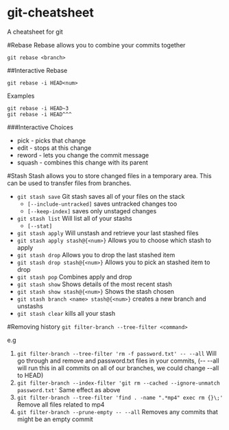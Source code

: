# git-cheatsheet
A cheatsheet for git

#Rebase
Rebase allows you to combine your commits together

```
git rebase <branch>
```

##Interactive Rebase

```
git rebase -i HEAD<num>
```
Examples
```
git rebase -i HEAD~3
git rebase -i HEAD^^^
```

###Interactive Choices
* pick - picks that change
* edit - stops at this change
* reword - lets you change the commit message
* squash - combines this change with its parent

#Stash
Stash allows you to store changed files in a temporary area.  This can be used to transfer files from branches.

* ```git stash save``` Git stash saves all of your files on the stack
  * ```[--include-untracked]``` saves untracked changes too
  * ```[--keep-index]``` saves only unstaged changes
* ```git stash list``` Will list all of your stashs 
  * ```[--stat]```
* ```git stash apply``` Will unstash and retrieve your last stashed files
* ```git stash apply stash@{<num>}``` Allows you to choose which stash to apply
* ```git stash drop``` Allows you to drop the last stashed item
* ```git stash drop stash@{<num>}``` Allows you to pick an stashed item to drop
* ```git stash pop``` Combines apply and drop
* ```git stash show``` Shows details of the most recent stash
* ```git stash show stash@{<num>}``` Shows the stash chosen
* ```git stash branch <name> stash@{<num>}``` creates a new branch and unstashs
* ```git stash clear``` kills all your stash


#Removing history
```git filter-branch --tree-filter <command>```

e.g

1. ```git filter-branch --tree-filter 'rm -f password.txt' -- --all``` Will go through and remove and password.txt files in your commits, (-- --all will run this in all commits on all of our branches, we could change --all to HEAD) 
2. ```git filter-branch --index-filter 'git rm --cached --ignore-unmatch password.txt'``` Same effect as above
3. ```git filter-branch --tree-filter 'find . -name ".*mp4" exec rm {}\;'``` Remove all files related to mp4
4. ```git filter-branch --prune-empty -- --all``` Removes any commits that might be an empty commit
